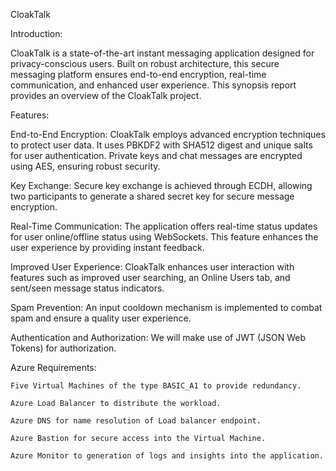 CloakTalk 

Introduction: 

CloakTalk is a state-of-the-art instant messaging application designed for privacy-conscious users. Built on robust architecture, this secure messaging platform ensures end-to-end encryption, real-time communication, and enhanced user experience. This synopsis report provides an overview of the CloakTalk project. 

Features: 

End-to-End Encryption: CloakTalk employs advanced encryption techniques to protect user data. It uses PBKDF2 with SHA512 digest and unique salts for user authentication. Private keys and chat messages are encrypted using AES, ensuring robust security. 

Key Exchange: Secure key exchange is achieved through ECDH, allowing two participants to generate a shared secret key for secure message encryption. 

Real-Time Communication: The application offers real-time status updates for user online/offline status using WebSockets. This feature enhances the user experience by providing instant feedback. 

Improved User Experience: CloakTalk enhances user interaction with features such as improved user searching, an Online Users tab, and sent/seen message status indicators. 

Spam Prevention: An input cooldown mechanism is implemented to combat spam and ensure a quality user experience. 

Authentication and Authorization: We will make use of JWT (JSON Web Tokens) for authorization. 

Azure Requirements: 

    Five Virtual Machines of the type BASIC_A1 to provide redundancy. 

    Azure Load Balancer to distribute the workload. 

    Azure DNS for name resolution of Load balancer endpoint. 

    Azure Bastion for secure access into the Virtual Machine. 

    Azure Monitor to generation of logs and insights into the application. 

 

 
